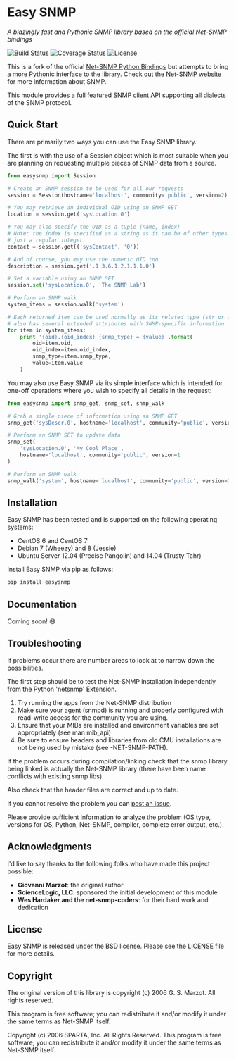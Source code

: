 # Easy SNMP #
*A blazingly fast and Pythonic SNMP library based on the official
Net-SNMP bindings*

[![Build Status](https://travis-ci.org/fgimian/easysnmp.svg?branch=master)](https://travis-ci.org/fgimian/easysnmp)
[![Coverage Status](https://coveralls.io/repos/fgimian/easysnmp/badge.svg)](https://coveralls.io/r/fgimian/easysnmp)
[![License](https://img.shields.io/badge/license-BSD-brightgreen.svg)](https://github.com/fgimian/easysnmp/blob/master/LICENSE)

This is a fork of the official [Net-SNMP Python Bindings](http://net-snmp.sourceforge.net/wiki/index.php/Python_Bindings)
but attempts to bring a more Pythonic interface to the library.   Check out
the [Net-SNMP website](http://www.net-snmp.org/) for more information about 
SNMP.

This module provides a full featured SNMP client API supporting all dialects
of the SNMP protocol.

## Quick Start ##

There are primarily two ways you can use the Easy SNMP library.

The first is with the use of a Session object which is most suitable when you 
are planning on requesting multiple pieces of SNMP data from a source.

```python
from easysnmp import Session

# Create an SNMP session to be used for all our requests
session = Session(hostname='localhost', community='public', version=2)

# You may retrieve an individual OID using an SNMP GET
location = session.get('sysLocation.0')

# You may also specify the OID as a tuple (name, index)
# Note: the index is specified as a string as it can be of other types than 
# just a regular integer
contact = session.get(('sysContact', '0'))

# And of course, you may use the numeric OID too
description = session.get('.1.3.6.1.2.1.1.1.0')

# Set a variable using an SNMP SET
session.set('sysLocation.0', 'The SNMP Lab')

# Perform an SNMP walk
system_items = session.walk('system')

# Each returned item can be used normally as its related type (str or int) but 
# also has several extended attributes with SNMP-specific information
for item in system_items:
    print '{oid}.{oid_index} {snmp_type} = {value}'.format(
        oid=item.oid,
        oid_index=item.oid_index,
        snmp_type=item.snmp_type,
        value=item.value
    )
```

You may also use Easy SNMP via its simple interface which is intended for
one-off operations where you wish to specify all details in the request:

```python
from easysnmp import snmp_get, snmp_set, snmp_walk

# Grab a single piece of information using an SNMP GET
snmp_get('sysDescr.0', hostname='localhost', community='public', version=1)

# Perform an SNMP SET to update data
snmp_set(
    'sysLocation.0', 'My Cool Place',
    hostname='localhost', community='public', version=1
)

# Perform an SNMP walk
snmp_walk('system', hostname='localhost', community='public', version=1)
```

## Installation ##

Easy SNMP has been tested and is supported on the following operating systems:

* CentOS 6 and CentOS 7
* Debian 7 (Wheezy) and 8 (Jessie)
* Ubuntu Server 12.04 (Precise Pangolin) and 14.04 (Trusty Tahr)

Install Easy SNMP via pip as follows:

```bash
pip install easysnmp
```

## Documentation ##

Coming soon! :smile:

## Troubleshooting ##

If problems occur there are number areas to look at to narrow down the 
possibilities.

The first step should be to test the Net-SNMP installation independently from 
the Python 'netsnmp' Extension.

1. Try running the apps from the Net-SNMP distribution
2. Make sure your agent (snmpd) is running and properly configured with
   read-write access for the community you are using.
3. Ensure that your MIBs are installed and environment variables are set
   appropriately (see man mib_api)
4. Be sure to ensure headers and libraries from old CMU installations are
   not being used by mistake (see -NET-SNMP-PATH).

If the problem occurs during compilation/linking check that the snmp library 
being linked is actually the Net-SNMP library (there have been name conflicts 
with existing snmp libs).

Also check that the header files are correct and up to date.

If you cannot resolve the problem you can
[post an issue](https://github.com/fgimian/easysnmp/issues).

Please provide sufficient information to analyze the problem (OS type, 
versions for OS, Python, Net-SNMP, compiler, complete error output, etc.).

## Acknowledgments ##

I'd like to say thanks to the following folks who have made this project
possible:

* **Giovanni Marzot**: the original author
* **ScienceLogic, LLC**: sponsored the initial development of this module
* **Wes Hardaker and the net-snmp-coders**: for their hard work and dedication

## License ##

Easy SNMP is released under the BSD license. Please see the
[LICENSE](https://github.com/fgimian/easysnmp/blob/master/LICENSE) file
for more details.

## Copyright ##

The original version of this library is copyright (c) 2006 G. S. Marzot.
All rights reserved.

This program is free software; you can redistribute it and/or modify it under 
the same terms as Net-SNMP itself.

Copyright (c) 2006 SPARTA, Inc.  All Rights Reserved.  This program is free 
software; you can redistribute it and/or modify it under the same terms as
Net-SNMP itself.
